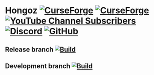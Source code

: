 # Hongoz [![CurseForge](http://cf.way2muchnoise.eu/full_904500_downloads.svg)](https://www.curseforge.com/minecraft/mc-mods/hongoz) [![CurseForge](http://cf.way2muchnoise.eu/versions/hongoz.svg)](https://www.curseforge.com/minecraft/mc-mods/hongoz) [![YouTube Channel Subscribers](https://img.shields.io/youtube/channel/subscribers/UC32esMIqNPuk669HJUGhs1A?style=flat&logo=youtube&logoColor=red&label=SammJA&labelColor=%232D2D2D&link=https%3A%2F%2Fwww.youtube.com%2F%40SammJA)](https://www.youtube.com/@SammJA) [![Discord](https://img.shields.io/discord/786086164440416278?style=flat&logo=discord&label=Miau%20Milicia&link=https%3A%2F%2Fdiscord.gg%2FUXGVfrKTpX)](https://discord.gg/UXGVfrKTpX) [![GitHub](https://img.shields.io/github/license/DainXOR/Hongoz?labelColor=yellow)](https://github.com/DainXOR/Hongoz/blob/release/LICENSE)

## Release branch [![Build](https://github.com/DainXOR/Hongoz_1.19.2/actions/workflows/main-action.yml/badge.svg?branch=release)](https://github.com/DainXOR/Hongoz_1.19.2/actions/workflows/main-action.yml)
## Development branch [![Build](https://github.com/DainXOR/Hongoz_1.19.2/actions/workflows/testing-action.yml/badge.svg?branch=development)](https://github.com/DainXOR/Hongoz_1.19.2/actions/workflows/testing-action.yml)

